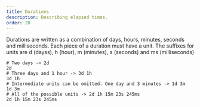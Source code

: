 ```yaml
---
title: Durations
description: Describing elapsed times.
order: 20
---
```

Durations are written as a combination of days, hours, minutes, seconds and milliseconds.
Each piece of a duration must have a unit. The suffixes for units are d (dayss), h (hour), m (minutes),
s (seconds) and ms (milliseconds)
    
    # Two days -> 2d
    2d
    # Three days and 1 hour -> 3d 1h
    3d 1h
    # Intermediate units can be omitted. One day and 3 minutes -> 1d 3m
    1d 3m
    # All of the possible units -> 2d 1h 15m 23s 245ms
    2d 1h 15m 23s 245ms
